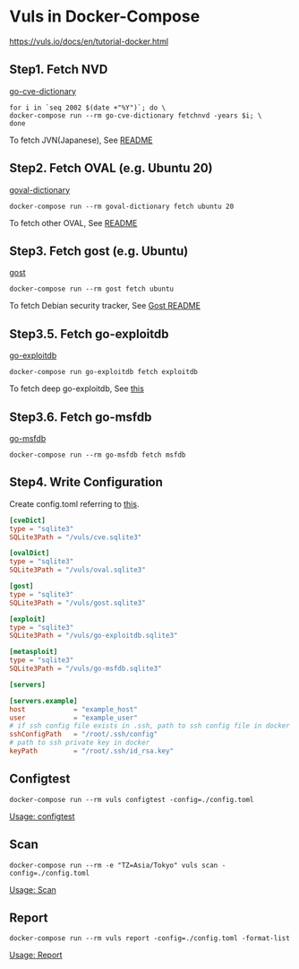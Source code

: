 # Vuls in Docker-Compose

https://vuls.io/docs/en/tutorial-docker.html

## Step1. Fetch NVD

[go-cve-dictionary](https://github.com/kotakanbe/go-cve-dictionary)

```
for i in `seq 2002 $(date +"%Y")`; do \
docker-compose run --rm go-cve-dictionary fetchnvd -years $i; \
done
```

To fetch JVN(Japanese), See [README](https://github.com/kotakanbe/go-cve-dictionary#usage-fetch-jvn-data)

## Step2. Fetch OVAL (e.g. Ubuntu 20)

[goval-dictionary](https://github.com/kotakanbe/goval-dictionary)

```
docker-compose run --rm goval-dictionary fetch ubuntu 20
```

To fetch other OVAL, See [README](https://github.com/kotakanbe/goval-dictionary#usage-fetch-oval-data-from-redhat)

## Step3. Fetch gost (e.g. Ubuntu)

[gost](https://github.com/knqyf263/gost)

```
docker-compose run --rm gost fetch ubuntu
```

To fetch Debian security tracker, See [Gost README](https://github.com/knqyf263/gost#fetch-debian)

## Step3.5. Fetch go-exploitdb

[go-exploitdb](https://github.com/vulsio/go-exploitdb)

```
docker-compose run go-exploitdb fetch exploitdb
```

To fetch deep go-exploitdb, See [this](https://github.com/vulsio/go-exploitdb#deep-fetch-and-insert-exploit)

## Step3.6. Fetch go-msfdb

[go-msfdb](https://github.com/takuzoo3868/go-msfdb)

```
docker-compose run --rm go-msfdb fetch msfdb
```

## Step4. Write Configuration

Create config.toml referring to [this](https://vuls.io/docs/en/config.toml).

```toml
[cveDict]
type = "sqlite3"
SQLite3Path = "/vuls/cve.sqlite3"

[ovalDict]
type = "sqlite3"
SQLite3Path = "/vuls/oval.sqlite3"

[gost]
type = "sqlite3"
SQLite3Path = "/vuls/gost.sqlite3"

[exploit]
type = "sqlite3"
SQLite3Path = "/vuls/go-exploitdb.sqlite3"

[metasploit]
type = "sqlite3"
SQLite3Path = "/vuls/go-msfdb.sqlite3"

[servers]

[servers.example]
host            = "example_host"
user            = "example_user"
# if ssh config file exists in .ssh, path to ssh config file in docker
sshConfigPath   = "/root/.ssh/config"
# path to ssh private key in docker
keyPath         = "/root/.ssh/id_rsa.key"
```

## Configtest

```
docker-compose run --rm vuls configtest -config=./config.toml
```

[Usage: configtest](https://vuls.io/docs/en/usage-configtest.html)

## Scan

```
docker-compose run --rm -e "TZ=Asia/Tokyo" vuls scan -config=./config.toml
```

[Usage: Scan](https://vuls.io/docs/en/usage-scan.html)

## Report

```
docker-compose run --rm vuls report -config=./config.toml -format-list
```

[Usage: Report](https://vuls.io/docs/en/usage-report.html)